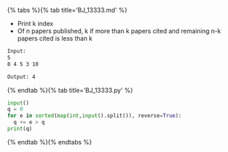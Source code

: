 {% tabs %}{% tab title='BJ_13333.md' %}

* Print k index
* Of n papers published, k if more than k papers cited and remaining n-k papers cited is less than k

```txt
Input:
5
8 4 5 3 10

Output: 4
```

{% endtab %}{% tab title='BJ_13333.py' %}

```py
input()
q = 0
for e in sorted(map(int,input().split()), reverse=True):
  q += e > q
print(q)
```

{% endtab %}{% endtabs %}
